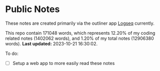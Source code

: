 # Public Notes

These notes are created primarily via the outliner app [Logseq](https://github.com/logseq/logseq) currently.

This repo contain 171048 words, which represents 12.20% of my coding related notes (1402062 words), and 1.20% of my total notes (12906380 words). **Last updated:** 2023-10-21 16:30:02. 

To do:

- [ ] Setup a web app to more easily read these notes
